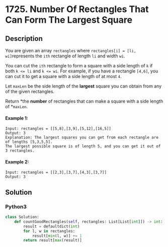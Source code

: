 # 1725. Number Of Rectangles That Can Form The Largest Square


## Description
You are given an array `rectangles` where `rectangles[i] = [li, wi]`represents the `ith` rectangle of length `li` and width `wi`.

You can cut the `ith` rectangle to form a square with a side length of `k` if both `k <= li` and `k <= wi`. For example, if you have a rectangle `[4,6]`, you can cut it to get a square with a side length of at most `4`.

Let `maxLen` be the side length of the **largest** square you can obtain from any of the given rectangles.

Return *the **number** of rectangles that can make a square with a side length of *`maxLen`.

#### Example 1:
```
Input: rectangles = [[5,8],[3,9],[5,12],[16,5]]
Output: 3
Explanation: The largest squares you can get from each rectangle are of lengths [5,3,5,5].
The largest possible square is of length 5, and you can get it out of 3 rectangles.
```

#### Example 2:
```
Input: rectangles = [[2,3],[3,7],[4,3],[3,7]]
Output: 3
```


## Solution

### Python3
```python
class Solution:
    def countGoodRectangles(self, rectangles: List[List[int]]) -> int:
        result = defaultdict(int)
        for l, w in rectangles:
            result[min(l, w)] += 1
        return result[max(result)]
```

